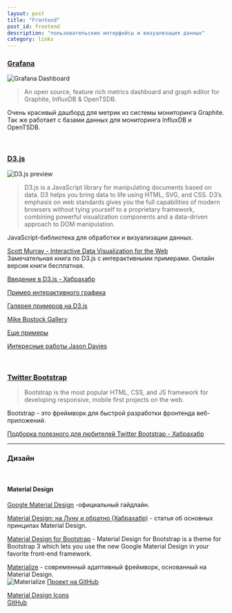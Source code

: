 ```yaml
---
layout: post
title: "Frontend"
post_id: frontend
description: "пользовательские интерфейсы и визуализация данных"
category: links
---
```


### [Grafana](http://grafana.org/)
![Grafana Dashboard](http://grafana.org/assets/img/docs/nice_dashboard.png)

> An open source, feature rich metrics dashboard and graph editor for Graphite, InfluxDB & OpenTSDB.

Очень красивый дашборд для метрик из системы мониторинга Graphite. Так же работает с базами данных для мониторинга InfluxDB и OpenTSDB.

<br>

### [D3.js](http://d3js.org/)
![D3.js preview](http://d3js.org/preview.png)

> D3.js is a JavaScript library for manipulating documents based on data. D3 helps you bring data to life using HTML, SVG, and CSS. D3’s emphasis on web standards gives you the full capabilities of modern browsers without tying yourself to a proprietary framework, combining powerful visualization components and a data-driven approach to DOM manipulation.

JavaScript-библиотека для обработки и визуализации данных.

[Scott Murray - Interactive Data Visualization for the Web](http://chimera.labs.oreilly.com/books/1230000000345/index.html)  
Замечательная книга по D3.js с интерактивными примерами. Онлайн версия книги бесплатная.

[Введение в D3.js - Хабрахабр](http://habrahabr.ru/company/datalaboratory/blog/217905/)

[Пример интерактивного графика](http://bl.ocks.org/mbostock/1667367)

[Галерея примеров на D3.js](https://github.com/mbostock/d3/wiki/Gallery)

[Mike Bostock Gallery](http://bost.ocks.org/mike/)

[Еще примеры](http://bl.ocks.org/mbostock)

[Интересные работы Jason Davies](http://www.jasondavies.com/)

<br>

### [Twitter Bootstrap](http://getbootstrap.com/)

> Bootstrap is the most popular HTML, CSS, and JS framework for developing responsive, mobile first projects on the web.

Bootstrap - это фреймворк для быстрой разработки фронтенда веб-приложений.
 
[Подборка полезного для любителей Twitter Bootstrap - Хабрахабр](http://habrahabr.ru/post/154687/)

***

### Дизайн
<br>

#### Material Design

[Google Material Design](http://www.google.com/design/spec/material-design/introduction.html) -официальный гайдлайн.

[Material Design: на Луну и обратно (Хабрахабр)](http://habrahabr.ru/company/redmadrobot/blog/252773/) - статья об основных принципах Material Design.

[Material Design for Bootstrap](https://fezvrasta.github.io/bootstrap-material-design/) - Material Design for Bootstrap is a theme for Bootstrap 3 which lets you use the new Google Material Design in your favorite front-end framework.

[Materialize](http://materializecss.com/) - современный адаптивный фреймворк, основанный на Material Design.  
![Materialize](https://camo.githubusercontent.com/4649c8978620e21388d1170b30a9f355d80ae713/68747470733a2f2f7261772e6769746875622e636f6d2f646f6766616c6f2f6d6174657269616c697a652f6d61737465722f696d616765732f6d6174657269616c697a652e676966)
[Проект на GitHub](https://github.com/Dogfalo/materialize)

[Material Design Icons](https://google.github.io/material-design-icons/)  
[GitHub](https://github.com/google/material-design-icons)